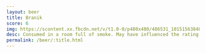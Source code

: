 ```yaml
---
layout: beer
title: Branik
score: 6
img: https://scontent.xx.fbcdn.net/v/t1.0-0/p480x480/486531_10151563848553745_1919030008_n.jpg?oh=2fd9502e3eb3a0d8daf63efd51b6feab&oe=591BC8A7
desc: Consumed in a room full of smoke. May have influenced the rating
permalink: /beer/:title.html
---
```

